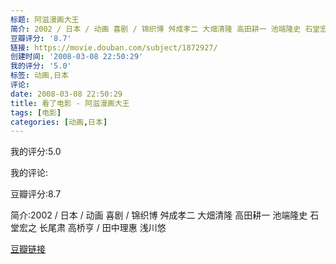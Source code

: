 ```yaml
---
标题: 阿滋漫画大王
简介: 2002 / 日本 / 动画 喜剧 / 锦织博 舛成孝二 大畑清隆 高田耕一 池端隆史 石堂宏之 长尾肃 高桥亨 / 田中理惠 浅川悠
豆瓣评分: '8.7'
链接: https://movie.douban.com/subject/1872927/
创建时间: '2008-03-08 22:50:29'
我的评分: '5.0'
标签: 动画,日本
评论:
date: 2008-03-08 22:50:29
title: 看了电影 - 阿滋漫画大王
tags: [电影]
categories: [动画,日本]
---
```


我的评分:5.0

我的评论:

豆瓣评分:8.7

简介:2002 / 日本 / 动画 喜剧 / 锦织博 舛成孝二 大畑清隆 高田耕一 池端隆史 石堂宏之 长尾肃 高桥亨 / 田中理惠 浅川悠

[豆瓣链接](https://movie.douban.com/subject/1872927/)

